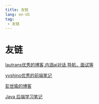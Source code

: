 ```yaml
---
title: 友链
lang: en-US
tag:
 - 友链
---
```


#  友链

[lautrans优秀的博客,内涵ai对话,导航，面试等](https://www.lautrans.cn/)

[yyshino优秀的前端笔记](https://v-blog.yyshino.top/)

[彭世瑜的博客](https://mouday.github.io/coding-tree/#/doc/webpack)

[Java 后端学习笔记](https://ybtrzjt.com/guide/frontend/deploy/custom-width.html)
